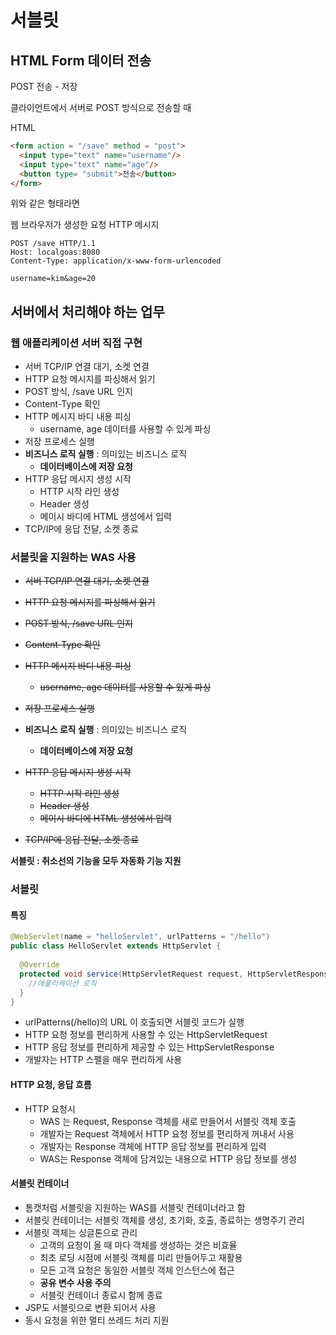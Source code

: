 # 서블릿

## HTML Form 데이터 전송

POST 전송 - 저장

클라이언트에서 서버로 POST 방식으로 전송할 때



HTML

```html
<form action = "/save" method = "post">
  <input type="text" name="username"/>
  <input type="text" name="age"/>
  <button type= "submit">전송</button>
</form>
```

위와 같은 형태라면



웹 브라우저가 생성한 요청 HTTP 메시지 

```
POST /save HTTP/1.1
Host: localgoas:8080
Content-Type: application/x-www-form-urlencoded

username=kim&age=20
```



## 서버에서 처리해야 하는 업무

### 웹 애플리케이션 서버 직접 구현

* 서버 TCP/IP 연결 대기, 소켓 연결
* HTTP 요청 메시지를 파싱해서 읽기
* POST 방식, /save URL 인지
* Content-Type 확인
* HTTP 메시지 바디 내용 피싱
  * username, age 데이터를 사용할 수 있게 파싱
* 저장 프로세스 실행
* **비즈니스 로직 실행** : 의미있는 비즈니스 로직
  * **데이터베이스에 저장 요청**
* HTTP 응답 메시지 생성 시작
  * HTTP 시작 라인 생성
  * Header  생성
  * 메이시 바디에 HTML 생성에서 입력
* TCP/IP에 응답 전달, 소켓 종료



### 서블릿을 지원하는 WAS 사용

* ~~서버 TCP/IP 연결 대기, 소켓 연결~~

* ~~HTTP 요청 메시지를 파싱해서 읽기~~

* ~~POST 방식, /save URL 인지~~

* ~~Content-Type 확인~~

* ~~HTTP 메시지 바디 내용 피싱~~

  * ~~username, age 데이터를 사용할 수 있게 파싱~~

* ~~저장 프로세스 실행~~

  

* **비즈니스 로직 실행** : 의미있는 비즈니스 로직

  * **데이터베이스에 저장 요청**

    

* ~~HTTP 응답 메시지 생성 시작~~

  * ~~HTTP 시작 라인 생성~~
  * ~~Header  생성~~
  * ~~메이시 바디에 HTML 생성에서 입력~~

* ~~TCP/IP에 응답 전달, 소켓 종료~~

**서블릿 : 취소선의 기능을 모두 자동화 기능 지원**



### 서블릿



#### 특징

```java
@WebServlet(name = "helloServlet", urlPatterns = "/hello")
public class HelloServlet extends HttpServlet {
  
  @Override
  protected void service(HttpServletRequest request, HttpServletResponse response) {
    //애플리케이션 로직
  }
}
```



* urlPatterns(/hello)의 URL 이 호출되면 서블릿 코드가 실행
* HTTP 요청 정보를 편리하게 사용할 수 있는 HttpServletRequest
* HTTP 응답 정보를 편리하게 제공할 수 있는 HttpServletResponse
* 개발자는 HTTP 스펠을 매우 편리하게 사용



#### HTTP 요청, 응답 흐름

* HTTP 요청시
  * WAS 는 Request, Response 객체를 새로 만들어서 서블릿 객체 호출
  * 개발자는 Request 객체에서 HTTP 요청 정보를 편리하게 꺼내서 사용
  * 개발자는 Response 객체에 HTTP 응답 정보를 편리하게 입력
  * WAS는 Response 객체에 담겨있는 내용으로 HTTP 응답 정보를 생성



#### 서블릿 컨테이너

* 톰캣처럼 서블릿을 지원하는 WAS를 서블릿 컨테이너라고 함
* 서블릿 컨테이너는 서블릿 객체를 생성, 초기화, 호출, 종료하는 생명주기 관리
* 서블릿 객체는 싱글톤으로 관리
  * 고객의 요청이 올 때 마다 객체를 생성하는 것은 비효율
  * 최초 로딩 시점에 서블릿 객체를 미리 만들어두고 재활용
  * 모든 고객 요청은 동일한 서블릿 객체 인스턴스에 접근
  * **공유 변수 사용 주의**
  * 서블릿 컨테이너 종료시 함께 종료
* JSP도 서블릿으로 변환 되어서 사용
* 동시 요청을 위한 멀티 쓰레드 처리 지원



